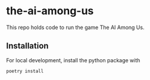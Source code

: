 # the-ai-among-us

This repo holds code to run the game The AI Among Us. 

## Installation

For local development, install the python package with 
```
poetry install
```
